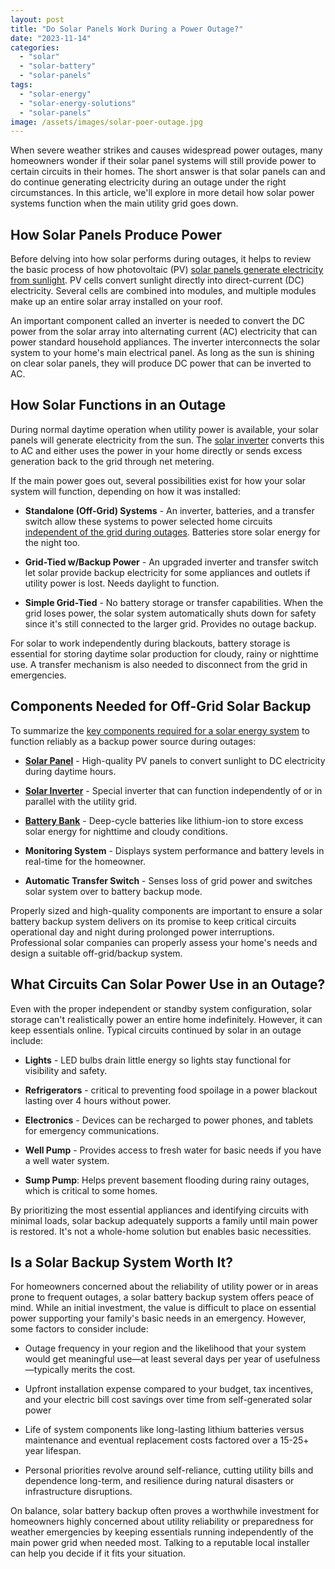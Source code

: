 ```yaml
---
layout: post
title: "Do Solar Panels Work During a Power Outage?"
date: "2023-11-14"
categories: 
  - "solar"
  - "solar-battery"
  - "solar-panels"
tags: 
  - "solar-energy"
  - "solar-energy-solutions"
  - "solar-panels"
image: /assets/images/solar-poer-outage.jpg
---
```


When severe weather strikes and causes widespread power outages, many homeowners wonder if their solar panel systems will still provide power to certain circuits in their homes. The short answer is that solar panels can and do continue generating electricity during an outage under the right circumstances. In this article, we'll explore in more detail how solar power systems function when the main utility grid goes down.

## How Solar Panels Produce Power

Before delving into how solar performs during outages, it helps to review the basic process of how photovoltaic (PV) [solar panels generate electricity from sunlight](/how-do-solar-panels-work/). PV cells convert sunlight directly into direct-current (DC) electricity. Several cells are combined into modules, and multiple modules make up an entire solar array installed on your roof.

An important component called an inverter is needed to convert the DC power from the solar array into alternating current (AC) electricity that can power standard household appliances. The inverter interconnects the solar system to your home's main electrical panel. As long as the sun is shining on clear solar panels, they will produce DC power that can be inverted to AC.

## How Solar Functions in an Outage

During normal daytime operation when utility power is available, your solar panels will generate electricity from the sun. The [solar inverter](/types-of-solar-inverters-choosing-the-right-one-for-your-pv-system/) converts this to AC and either uses the power in your home directly or sends excess generation back to the grid through net metering.

If the main power goes out, several possibilities exist for how your solar system will function, depending on how it was installed:

- **Standalone (Off-Grid) Systems** - An inverter, batteries, and a transfer switch allow these systems to power selected home circuits [independent of the grid during outages](/solar-generators/). Batteries store solar energy for the night too.

- **Grid-Tied w/Backup Power** - An upgraded inverter and transfer switch let solar provide backup electricity for some appliances and outlets if utility power is lost. Needs daylight to function.

- **Simple Grid-Tied** - No battery storage or transfer capabilities. When the grid loses power, the solar system automatically shuts down for safety since it's still connected to the larger grid. Provides no outage backup.

For solar to work independently during blackouts, battery storage is essential for storing daytime solar production for cloudy, rainy or nighttime use. A transfer mechanism is also needed to disconnect from the grid in emergencies.

## Components Needed for Off-Grid Solar Backup

To summarize the [key components required for a solar energy system](/how-is-a-solar-energy-system-composed/) to function reliably as a backup power source during outages:

- [**Solar Panel**](/solar-panel-types/) - High-quality PV panels to convert sunlight to DC electricity during daytime hours.

- [**Solar Inverter**](/types-of-solar-inverters-choosing-the-right-one-for-your-pv-system/) - Special inverter that can function independently of or in parallel with the utility grid.

- [**Battery Bank**](/types-of-solar-batteries-understanding-the-power/) - Deep-cycle batteries like lithium-ion to store excess solar energy for nighttime and cloudy conditions.

- **Monitoring System** \- Displays system performance and battery levels in real-time for the homeowner.

- **Automatic Transfer Switch** - Senses loss of grid power and switches solar system over to battery backup mode.

Properly sized and high-quality components are important to ensure a solar battery backup system delivers on its promise to keep critical circuits operational day and night during prolonged power interruptions. Professional solar companies can properly assess your home's needs and design a suitable off-grid/backup system.

## What Circuits Can Solar Power Use in an Outage?

Even with the proper independent or standby system configuration, solar storage can't realistically power an entire home indefinitely. However, it can keep essentials online. Typical circuits continued by solar in an outage include:

- **Lights** \- LED bulbs drain little energy so lights stay functional for visibility and safety.

- **Refrigerators** - critical to preventing food spoilage in a power blackout lasting over 4 hours without power.

- **Electronics** \- Devices can be recharged to power phones, and tablets for emergency communications.

- **Well Pump** \- Provides access to fresh water for basic needs if you have a well water system.

- **Sump Pump**: Helps prevent basement flooding during rainy outages, which is critical to some homes.

By prioritizing the most essential appliances and identifying circuits with minimal loads, solar backup adequately supports a family until main power is restored. It's not a whole-home solution but enables basic necessities.

## Is a Solar Backup System Worth It?

For homeowners concerned about the reliability of utility power or in areas prone to frequent outages, a solar battery backup system offers peace of mind. While an initial investment, the value is difficult to place on essential power supporting your family's basic needs in an emergency. However, some factors to consider include:

- Outage frequency in your region and the likelihood that your system would get meaningful use—at least several days per year of usefulness—typically merits the cost.

- Upfront installation expense compared to your budget, tax incentives, and your electric bill cost savings over time from self-generated solar power

- Life of system components like long-lasting lithium batteries versus maintenance and eventual replacement costs factored over a 15-25+ year lifespan.

- Personal priorities revolve around self-reliance, cutting utility bills and dependence long-term, and resilience during natural disasters or infrastructure disruptions.

On balance, solar battery backup often proves a worthwhile investment for homeowners highly concerned about utility reliability or preparedness for weather emergencies by keeping essentials running independently of the main power grid when needed most. Talking to a reputable local installer can help you decide if it fits your situation.

